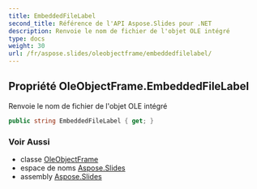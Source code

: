 ```yaml
---
title: EmbeddedFileLabel
second_title: Référence de l'API Aspose.Slides pour .NET
description: Renvoie le nom de fichier de l'objet OLE intégré
type: docs
weight: 30
url: /fr/aspose.slides/oleobjectframe/embeddedfilelabel/
---
```


## Propriété OleObjectFrame.EmbeddedFileLabel

Renvoie le nom de fichier de l'objet OLE intégré

```csharp
public string EmbeddedFileLabel { get; }
```

### Voir Aussi

* classe [OleObjectFrame](../../oleobjectframe)
* espace de noms [Aspose.Slides](../../oleobjectframe)
* assembly [Aspose.Slides](../../../)

<!-- NE PAS ÉDITER : généré par xmldocmd pour Aspose.Slides.dll -->